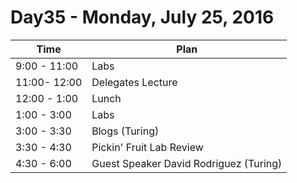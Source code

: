# Day35  - Monday, July 25, 2016 


Time       | Plan     |
----------------|-------
9:00 - 11:00  | Labs
11:00- 12:00  | Delegates Lecture
12:00 - 1:00    | Lunch
1:00 - 3:00    | Labs
3:00 - 3:30  | Blogs (Turing)
3:30 - 4:30  | Pickin' Fruit Lab Review
4:30 - 6:00    | Guest Speaker David Rodriguez (Turing)

